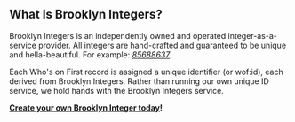## What Is Brooklyn Integers?

Brooklyn Integers is an independently owned and operated integer-as-a-service provider. All integers are hand-crafted and guaranteed to be unique and hella-beautiful. For example: _[85688637](https://whosonfirst.mapzen.com/spelunker/id/85688637)_.

Each Who's on First record is assigned a unique identifier (or wof:id), each derived from Brooklyn Integers. Rather than running our own unique ID service, we hold hands with the Brooklyn Integers service.

**[Create your own Brooklyn Integer today](http://brooklynintegers.com/create/)!**
